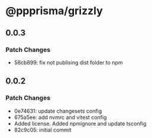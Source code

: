 # @ppprisma/grizzly

## 0.0.3

### Patch Changes

- 58cb899: fix not publising dist folder to npm

## 0.0.2

### Patch Changes

- 0e74631: update changesets config
- 675a5ee: add nvmrc and vitest config
- Added license. Added npmignore and update tsconfig
- 82c9c05: initial commit
